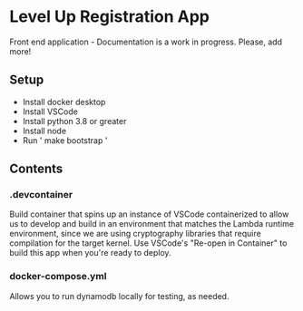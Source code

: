# Level Up Registration App
Front end application - Documentation is a work in progress. Please, add more!

## Setup

- Install docker desktop
- Install VSCode
- Install python 3.8 or greater
- Install node 
- Run ' make bootstrap '

## Contents

### .devcontainer
Build container that spins up an instance of VSCode containerized to allow us to develop and build in an environment that matches the Lambda runtime environment, since we are using cryptography libraries that require compilation for the target kernel. Use VSCode's "Re-open in Container" to build this app when you're ready to deploy.

### docker-compose.yml

Allows you to run dynamodb locally for testing, as needed.